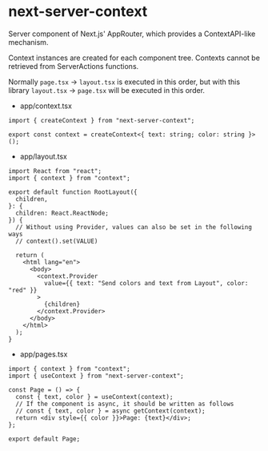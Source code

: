 # next-server-context

Server component of Next.js' AppRouter, which provides a ContextAPI-like mechanism.

Context instances are created for each component tree.
Contexts cannot be retrieved from ServerActions functions.

Normally `page.tsx` -> `layout.tsx` is executed in this order, but with this library `layout.tsx` -> `page.tsx` will be executed in this order.

- app/context.tsx

```tsx
import { createContext } from "next-server-context";

export const context = createContext<{ text: string; color: string }>();
```

- app/layout.tsx

```tsx
import React from "react";
import { context } from "context";

export default function RootLayout({
  children,
}: {
  children: React.ReactNode;
}) {
  // Without using Provider, values can also be set in the following ways
  // context().set(VALUE)

  return (
    <html lang="en">
      <body>
        <context.Provider
          value={{ text: "Send colors and text from Layout", color: "red" }}
        >
          {children}
        </context.Provider>
      </body>
    </html>
  );
}
```

- app/pages.tsx

```tsx
import { context } from "context";
import { useContext } from "next-server-context";

const Page = () => {
  const { text, color } = useContext(context);
  // If the component is async, it should be written as follows
  // const { text, color } = async getContext(context);
  return <div style={{ color }}>Page: {text}</div>;
};

export default Page;
```
